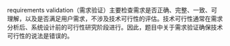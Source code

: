 requirements validation（需求验证）主要检查需求是否正确、完整、一致、可理解，以及是否满足用户需求，不涉及技术可行性的评估。技术可行性通常在需求分析后、系统设计前的可行性研究阶段进行。因此，题目中关于需求验证确保技术可行性的说法是错误的。